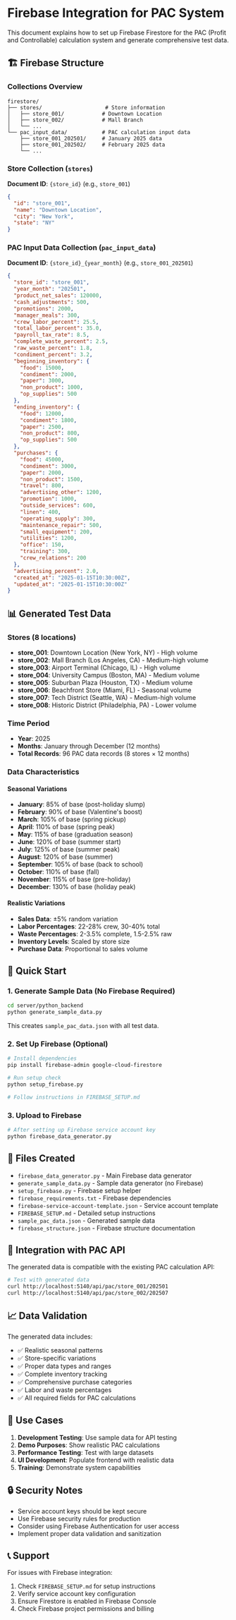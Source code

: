 # Firebase Integration for PAC System

This document explains how to set up Firebase Firestore for the PAC (Profit and Controllable) calculation system and generate comprehensive test data.

## 🏗️ Firebase Structure

### Collections Overview

```
firestore/
├── stores/                    # Store information
│   ├── store_001/            # Downtown Location
│   ├── store_002/            # Mall Branch
│   └── ...
└── pac_input_data/           # PAC calculation input data
    ├── store_001_202501/     # January 2025 data
    ├── store_001_202502/     # February 2025 data
    └── ...
```

### Store Collection (`stores`)

**Document ID**: `{store_id}` (e.g., `store_001`)

```json
{
  "id": "store_001",
  "name": "Downtown Location",
  "city": "New York",
  "state": "NY"
}
```

### PAC Input Data Collection (`pac_input_data`)

**Document ID**: `{store_id}_{year_month}` (e.g., `store_001_202501`)

```json
{
  "store_id": "store_001",
  "year_month": "202501",
  "product_net_sales": 120000,
  "cash_adjustments": 500,
  "promotions": 2000,
  "manager_meals": 300,
  "crew_labor_percent": 25.5,
  "total_labor_percent": 35.0,
  "payroll_tax_rate": 8.5,
  "complete_waste_percent": 2.5,
  "raw_waste_percent": 1.8,
  "condiment_percent": 3.2,
  "beginning_inventory": {
    "food": 15000,
    "condiment": 2000,
    "paper": 3000,
    "non_product": 1000,
    "op_supplies": 500
  },
  "ending_inventory": {
    "food": 12000,
    "condiment": 1800,
    "paper": 2500,
    "non_product": 800,
    "op_supplies": 500
  },
  "purchases": {
    "food": 45000,
    "condiment": 3000,
    "paper": 2000,
    "non_product": 1500,
    "travel": 800,
    "advertising_other": 1200,
    "promotion": 1000,
    "outside_services": 600,
    "linen": 400,
    "operating_supply": 300,
    "maintenance_repair": 500,
    "small_equipment": 200,
    "utilities": 1200,
    "office": 150,
    "training": 300,
    "crew_relations": 200
  },
  "advertising_percent": 2.0,
  "created_at": "2025-01-15T10:30:00Z",
  "updated_at": "2025-01-15T10:30:00Z"
}
```

## 📊 Generated Test Data

### Stores (8 locations)
- **store_001**: Downtown Location (New York, NY) - High volume
- **store_002**: Mall Branch (Los Angeles, CA) - Medium-high volume
- **store_003**: Airport Terminal (Chicago, IL) - High volume
- **store_004**: University Campus (Boston, MA) - Medium volume
- **store_005**: Suburban Plaza (Houston, TX) - Medium volume
- **store_006**: Beachfront Store (Miami, FL) - Seasonal volume
- **store_007**: Tech District (Seattle, WA) - Medium-high volume
- **store_008**: Historic District (Philadelphia, PA) - Lower volume

### Time Period
- **Year**: 2025
- **Months**: January through December (12 months)
- **Total Records**: 96 PAC data records (8 stores × 12 months)

### Data Characteristics

#### Seasonal Variations
- **January**: 85% of base (post-holiday slump)
- **February**: 90% of base (Valentine's boost)
- **March**: 105% of base (spring pickup)
- **April**: 110% of base (spring peak)
- **May**: 115% of base (graduation season)
- **June**: 120% of base (summer start)
- **July**: 125% of base (summer peak)
- **August**: 120% of base (summer)
- **September**: 105% of base (back to school)
- **October**: 110% of base (fall)
- **November**: 115% of base (pre-holiday)
- **December**: 130% of base (holiday peak)

#### Realistic Variations
- **Sales Data**: ±5% random variation
- **Labor Percentages**: 22-28% crew, 30-40% total
- **Waste Percentages**: 2-3.5% complete, 1.5-2.5% raw
- **Inventory Levels**: Scaled by store size
- **Purchase Data**: Proportional to sales volume

## 🚀 Quick Start

### 1. Generate Sample Data (No Firebase Required)

```bash
cd server/python_backend
python generate_sample_data.py
```

This creates `sample_pac_data.json` with all test data.

### 2. Set Up Firebase (Optional)

```bash
# Install dependencies
pip install firebase-admin google-cloud-firestore

# Run setup check
python setup_firebase.py

# Follow instructions in FIREBASE_SETUP.md
```

### 3. Upload to Firebase

```bash
# After setting up Firebase service account key
python firebase_data_generator.py
```

## 📁 Files Created

- `firebase_data_generator.py` - Main Firebase data generator
- `generate_sample_data.py` - Sample data generator (no Firebase)
- `setup_firebase.py` - Firebase setup helper
- `firebase_requirements.txt` - Firebase dependencies
- `firebase-service-account-template.json` - Service account template
- `FIREBASE_SETUP.md` - Detailed setup instructions
- `sample_pac_data.json` - Generated sample data
- `firebase_structure.json` - Firebase structure documentation

## 🔧 Integration with PAC API

The generated data is compatible with the existing PAC calculation API:

```bash
# Test with generated data
curl http://localhost:5140/api/pac/store_001/202501
curl http://localhost:5140/api/pac/store_002/202507
```

## 📈 Data Validation

The generated data includes:
- ✅ Realistic seasonal patterns
- ✅ Store-specific variations
- ✅ Proper data types and ranges
- ✅ Complete inventory tracking
- ✅ Comprehensive purchase categories
- ✅ Labor and waste percentages
- ✅ All required fields for PAC calculations

## 🎯 Use Cases

1. **Development Testing**: Use sample data for API testing
2. **Demo Purposes**: Show realistic PAC calculations
3. **Performance Testing**: Test with large datasets
4. **UI Development**: Populate frontend with realistic data
5. **Training**: Demonstrate system capabilities

## 🔒 Security Notes

- Service account keys should be kept secure
- Use Firebase security rules for production
- Consider using Firebase Authentication for user access
- Implement proper data validation and sanitization

## 📞 Support

For issues with Firebase integration:
1. Check `FIREBASE_SETUP.md` for setup instructions
2. Verify service account key configuration
3. Ensure Firestore is enabled in Firebase Console
4. Check Firebase project permissions and billing
